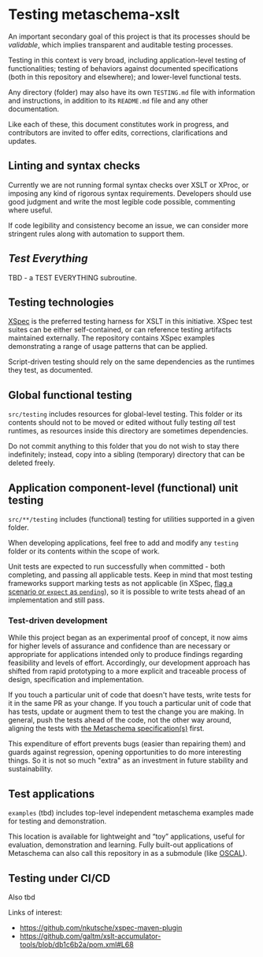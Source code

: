 # Testing metaschema-xslt

An important secondary goal of this project is that its processes should be *validable*, which implies transparent and auditable testing processes.

Testing in this context is very broad, including application-level testing of functionalities; testing of behaviors against documented specifications (both in this repository and elsewhere); and lower-level functional tests.

Any directory (folder) may also have its own `TESTING.md` file with information and instructions, in addition to its `README.md` file and any other documentation.

Like each of these, this document constitutes work in progress, and contributors are invited to offer edits, corrections, clarifications and updates.

## Linting and syntax checks

Currently we are not running formal syntax checks over XSLT or XProc, or imposing any kind of rigorous syntax requirements. Developers should use good judgment and write the most legible code possible, commenting where useful.

If code legibility and consistency become an issue, we can consider more stringent rules along with automation to support them.

## *Test Everything*

TBD - a TEST EVERYTHING subroutine.

## Testing technologies

[XSpec](https://github.com/xspec/xspec/) is the preferred testing harness for XSLT in this initiative. XSpec test suites can be either self-contained, or can reference testing artifacts maintained externally. The repository contains XSpec examples demonstrating a range of usage patterns that can be applied.

Script-driven testing should rely on the same dependencies as the runtimes they test, as documented.

## Global functional testing

`src/testing` includes resources for global-level testing. This folder or its contents should not to be moved or edited without fully testing *all* test runtimes, as resources inside this directory are sometimes dependencies.

Do not commit anything to this folder that you do not wish to stay there indefinitely; instead, copy into a sibling (temporary) directory that can be deleted freely.

## Application component-level (functional) unit testing

`src/**/testing` includes (functional) testing for utilities supported in a given folder.

When developing applications, feel free to add and modify any `testing` folder or its contents within the scope of work.

Unit tests are expected to run successfully when committed - both completing, and passing all applicable tests. Keep in mind that most testing frameworks support marking tests as not applicable (in XSpec, [flag a scenario or `expect` as `pending`](https://github.com/xspec/xspec/wiki/Focusing-Your-Efforts#marking-scenario-or-expectation-as-pending)), so it is possible to write tests ahead of an implementation and still pass.

### Test-driven development

While this project began as an experimental proof of concept, it now aims for higher levels of assurance and confidence than are necessary or appropriate for applications intended only to produce findings regarding feasibility and levels of effort. Accordingly, our development approach has shifted from rapid prototyping to a more explicit and traceable process of design, specification and implementation.

If you touch a particular unit of code that doesn't have tests, write tests for it in the same PR as your change. If you touch a particular unit of code that has tests, update or augment them to test the change you are making. In general, push the tests ahead of the code, not the other way around, aligning the tests with [the Metaschema specification(s)](https://pages.nist.gov/metaschema/specification/) first.

This expenditure of effort prevents bugs (easier than repairing them) and guards against regression, opening opportunities to do more interesting things. So it is not so much "extra" as an investment in future stability and sustainability.

## Test applications

`examples` (tbd) includes top-level independent metaschema examples made for testing and demonstration.

This location is available for lightweight and <q>toy</q> applications, useful for evaluation, demonstration and learning. Fully built-out applications of Metaschema can also call this repository in as a submodule (like [OSCAL](https://github.com/usnistgov/oscal)).

## Testing under CI/CD

Also tbd

Links of interest: 

- https://github.com/nkutsche/xspec-maven-plugin
- https://github.com/galtm/xslt-accumulator-tools/blob/db1c6b2a/pom.xml#L68
